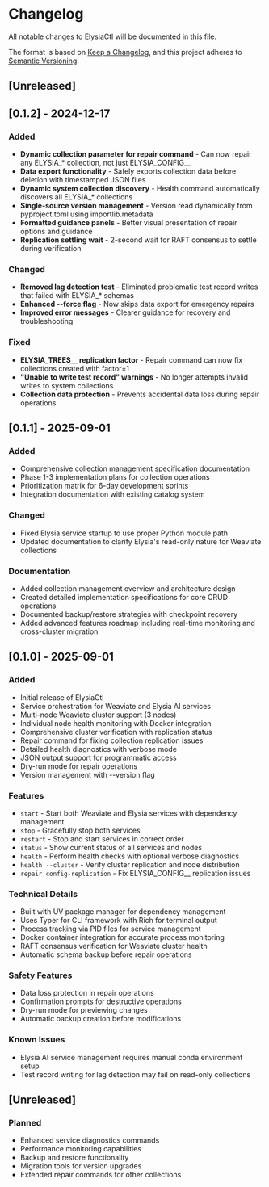 # Changelog

All notable changes to ElysiaCtl will be documented in this file.

The format is based on [Keep a Changelog](https://keepachangelog.com/en/1.0.0/),
and this project adheres to [Semantic Versioning](https://semver.org/spec/v2.0.0.html).

## [Unreleased]

## [0.1.2] - 2024-12-17

### Added
- **Dynamic collection parameter for repair command** - Can now repair any ELYSIA_* collection, not just ELYSIA_CONFIG__
- **Data export functionality** - Safely exports collection data before deletion with timestamped JSON files
- **Dynamic system collection discovery** - Health command automatically discovers all ELYSIA_* collections
- **Single-source version management** - Version read dynamically from pyproject.toml using importlib.metadata
- **Formatted guidance panels** - Better visual presentation of repair options and guidance
- **Replication settling wait** - 2-second wait for RAFT consensus to settle during verification

### Changed
- **Removed lag detection test** - Eliminated problematic test record writes that failed with ELYSIA_* schemas
- **Enhanced --force flag** - Now skips data export for emergency repairs
- **Improved error messages** - Clearer guidance for recovery and troubleshooting

### Fixed
- **ELYSIA_TREES__ replication factor** - Repair command can now fix collections created with factor=1
- **"Unable to write test record" warnings** - No longer attempts invalid writes to system collections
- **Collection data protection** - Prevents accidental data loss during repair operations

## [0.1.1] - 2025-09-01

### Added
- Comprehensive collection management specification documentation
- Phase 1-3 implementation plans for collection operations
- Prioritization matrix for 6-day development sprints
- Integration documentation with existing catalog system

### Changed
- Fixed Elysia service startup to use proper Python module path
- Updated documentation to clarify Elysia's read-only nature for Weaviate collections

### Documentation
- Added collection management overview and architecture design
- Created detailed implementation specifications for core CRUD operations
- Documented backup/restore strategies with checkpoint recovery
- Added advanced features roadmap including real-time monitoring and cross-cluster migration

## [0.1.0] - 2025-09-01

### Added
- Initial release of ElysiaCtl
- Service orchestration for Weaviate and Elysia AI services
- Multi-node Weaviate cluster support (3 nodes)
- Individual node health monitoring with Docker integration
- Comprehensive cluster verification with replication status
- Repair command for fixing collection replication issues
- Detailed health diagnostics with verbose mode
- JSON output support for programmatic access
- Dry-run mode for repair operations
- Version management with --version flag

### Features
- `start` - Start both Weaviate and Elysia services with dependency management
- `stop` - Gracefully stop both services
- `restart` - Stop and start services in correct order
- `status` - Show current status of all services and nodes
- `health` - Perform health checks with optional verbose diagnostics
- `health --cluster` - Verify cluster replication and node distribution
- `repair config-replication` - Fix ELYSIA_CONFIG__ replication issues

### Technical Details
- Built with UV package manager for dependency management
- Uses Typer for CLI framework with Rich for terminal output
- Process tracking via PID files for service management
- Docker container integration for accurate process monitoring
- RAFT consensus verification for Weaviate cluster health
- Automatic schema backup before repair operations

### Safety Features
- Data loss protection in repair operations
- Confirmation prompts for destructive operations
- Dry-run mode for previewing changes
- Automatic backup creation before modifications

### Known Issues
- Elysia AI service management requires manual conda environment setup
- Test record writing for lag detection may fail on read-only collections

## [Unreleased]

### Planned
- Enhanced service diagnostics commands
- Performance monitoring capabilities
- Backup and restore functionality
- Migration tools for version upgrades
- Extended repair commands for other collections